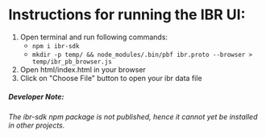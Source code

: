 # Instructions for running the IBR UI:
1. Open terminal and run following commands:
    - `npm i ibr-sdk`
    - `mkdir -p temp/ && node_modules/.bin/pbf ibr.proto --browser > temp/ibr_pb_browser.js`
2. Open html/index.html in your browser
3. Click on "Choose File" button to open your ibr data file
##### Developer Note: 
*The ibr-sdk npm package is not published, hence it cannot yet be installed in other projects.*
